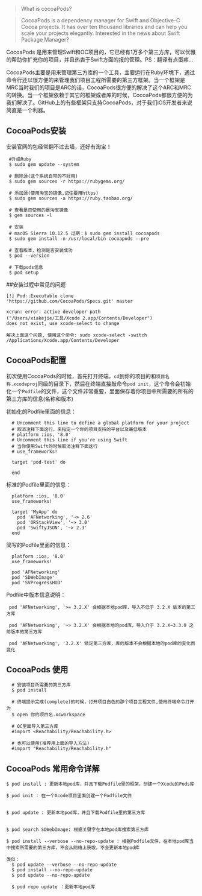 >What is cocoaPods?

>CocoaPods is a dependency manager for Swift and Objective-C Cocoa projects. It has over ten thousand libraries and can help you scale your projects elegantly. Interested in the news about Swift Package Manager? 

CocoaPods 是用来管理Swift和OC项目的，它已经有1万多个第三方库，可以优雅的帮助你扩充你的项目，并且热衷于Swift方面的报的管理。PS：翻译有点蛋疼...

CocoaPods主要是用来管理第三方库的一个工具，主要运行在Ruby环境下，通过命令行还以很方便的来管理我们项目工程所需要的第三方框架。当一个框架是MRC当时我们的项目是ARC的话，CocoaPods很方便的解决了这个ARC和MRC的转换。当一个框架依赖于其它的框架或者库的时候，CocoaPods都很方便的为我们解决了。GitHub上的有些框架只支持CocoaPods，对于我们iOS开发者来说简直是一个利器。

## CocoaPods安装
安装官网的包经常翻不过去墙，还好有淘宝！

```
 #升级Ruby
 $ sudo gem update --system

 # 删除源(这个系统自带的不好用)
 $ sudo gem sources -r https://rubygems.org/

 # 添加源(使用淘宝的镜像,记住要用https)
 $ sudo gem sources -a https://ruby.taobao.org/

 # 查看是否使用的是淘宝镜像
 $ gem sources -l

 # 安装
 # macOS Sierra 10.12.5 过期：$ sudo gem install cocoapods
 $ sudo gem install -n /usr/local/bin cocoapods --pre

 # 查看版本，检测是否安装成功
 $ pod --version

 # 下载pods信息
 $ pod setup
```

##安装过程中常见的问题

```
[!] Pod::Executable clone
'https://github.com/CocoaPods/Specs.git' master

xcrun: error: active developer path
("/Users/xiakejie/工具/Xcode 2.app/Contents/Developer")
does not exist, use xcode-select to change

解决上面这个问题, 使用这个命令: sudo xcode-select -switch
/Applications/Xcode.app/Contents/Developer

```

## CocoaPods配置

初次使用CocoaPods的时候，首先打开终端，`cd`到你的项目的和`项目名称.xcodeproj`同级的目录下，然后在终端直接敲命令`pod init`，这个命令会初始化一个`Podfile`的文件，这个文件非常重要，里面保存着你项目中所需要的所有的第三方库的信息(名称和版本)

初始化的Podfile里面的信息：

```
  # Uncomment this line to define a global platform for your project
  # 取消注释下面这行，来指定一个你的项目支持的平台以及最低版本
  # platform :ios, '8.0'
  # Uncomment this line if you're using Swift
  # 当你使用Swift的时候取消注释下面这行
  # use_frameworks!

  target 'pod-test' do

  end

```

标准的Podfile里面的信息：

```
  platform :ios, '8.0'
  use_frameworks!

  target 'MyApp' do
    pod 'AFNetworking', '~> 2.6'
    pod 'ORStackView', '~> 3.0'
    pod 'SwiftyJSON', '~> 2.3'
  end

```

简写的Podfile里面的信息：

```
  platform :ios, '8.0'
  use_frameworks!

  pod 'AFNetworking'
  pod 'SDWebImage'
  pod 'SVProgressHUD'

```

Podfile中版本信息说明：

```
 pod 'AFNetworking', '>= 3.2.X' 会根据本地pod库，导入不低于 3.2.X 版本的第三方库

 pod 'AFNetworking', '~> 3.2.X' 会根据本地的pod库，导入介于 3.2.X~3.3.0 之前版本的第三方库

 pod 'AFNetworking', '3.2.X' 锁定第三方库，库的版本不会根据本地的pod库的变化而变化

```

## CocoaPods 使用


```
  # 安装项目所需要的第三方库
  $ pod install
  
  # 终端提示完成(complete)的时候，打开项目白色的那个项目工程文件,使用终端命令打开为
  $ open 你的项目名.xcworkspace
  
  # OC里面导入第三方库 
  #import <Reachability/Reachability.h>
  
  # 也可以使用(推荐用上面的导入方法)
  #import "Reachability/Reachability.h"

```

## CocoaPods 常用命令详解

```
$ pod install : 更新本地pod库，并且下载Podfile里的框架，创建一个Xcode的Pods库

```

```
$ pod init : 在一个Xcode项目里面创建一个Podfile文件
     
```

```
$ pod update : 更新本地pod库，并且下载Podfile里的第三方库
    
```

```
$ pod search SDWebImage: 根据关键字在本地pod库搜索第三方库

```

```
$ pod install --verbose --no-repo-update : 根据Podfile文件，在本地pod库当中搜索所需要的第三方库，不会从网络上获取，不会更新本地pod库

类似：
  $ pod update --verbose --no-repo-update
  $ pod install --no-repo-update
  $ pod update --no-repo-update

```

```  
  $ pod repo update ：更新本地pod库
```
